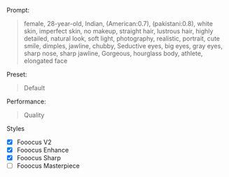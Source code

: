Prompt:
> female, 28-year-old, Indian, (American:0.7), (pakistani:0.8), white skin, imperfect skin, no makeup, straight hair, lustrous hair, highly detailed, natural look, soft light, photography, realistic, portrait, cute smile, dimples, jawline, chubby, Seductive eyes, big eyes, gray eyes, sharp nose, sharp jawline, Gorgeous, hourglass body, athlete, elongated face

Preset:
> Default

Performance:
> Quality

Styles
- [x] Fooocus V2
- [x] Fooocus Enhance
- [x] Fooocus Sharp
- [ ] Fooocus Masterpiece
